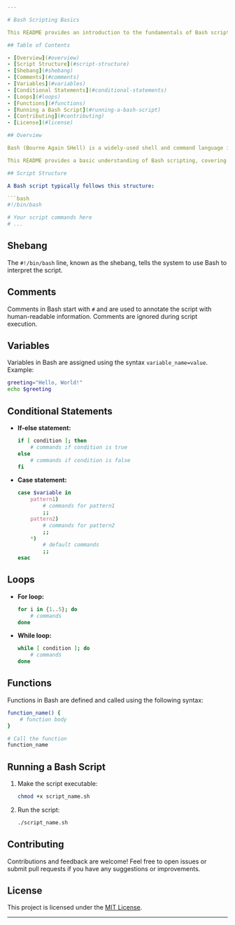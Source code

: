 ```yaml
---

# Bash Scripting Basics

This README provides an introduction to the fundamentals of Bash scripting, covering essential concepts and syntax to help you write and understand Bash scripts.

## Table of Contents

- [Overview](#overview)
- [Script Structure](#script-structure)
- [Shebang](#shebang)
- [Comments](#comments)
- [Variables](#variables)
- [Conditional Statements](#conditional-statements)
- [Loops](#loops)
- [Functions](#functions)
- [Running a Bash Script](#running-a-bash-script)
- [Contributing](#contributing)
- [License](#license)

## Overview

Bash (Bourne Again SHell) is a widely-used shell and command language interpreter in Unix and Linux operating systems. Bash scripts are sequences of commands written in the Bash language and executed in a Bash environment.

This README provides a basic understanding of Bash scripting, covering key aspects such as script structure, syntax, variables, conditionals, loops, functions, and how to run a Bash script.

## Script Structure

A Bash script typically follows this structure:

```bash
#!/bin/bash

# Your script commands here
# ...

```

## Shebang

The `#!/bin/bash` line, known as the shebang, tells the system to use Bash to interpret the script.

## Comments

Comments in Bash start with `#` and are used to annotate the script with human-readable information. Comments are ignored during script execution.

## Variables

Variables in Bash are assigned using the syntax `variable_name=value`. Example:

```bash
greeting="Hello, World!"
echo $greeting
```

## Conditional Statements

- **If-else statement:**
  ```bash
  if [ condition ]; then
      # commands if condition is true
  else
      # commands if condition is false
  fi
  ```

- **Case statement:**
  ```bash
  case $variable in
      pattern1)
          # commands for pattern1
          ;;
      pattern2)
          # commands for pattern2
          ;;
      *)
          # default commands
          ;;
  esac
  ```

## Loops

- **For loop:**
  ```bash
  for i in {1..5}; do
      # commands
  done
  ```

- **While loop:**
  ```bash
  while [ condition ]; do
      # commands
  done
  ```

## Functions

Functions in Bash are defined and called using the following syntax:

```bash
function_name() {
    # function body
}

# Call the function
function_name
```

## Running a Bash Script

1. Make the script executable:
   ```bash
   chmod +x script_name.sh
   ```

2. Run the script:
   ```bash
   ./script_name.sh
   ```

## Contributing

Contributions and feedback are welcome! Feel free to open issues or submit pull requests if you have any suggestions or improvements.

## License

This project is licensed under the [MIT License](LICENSE).

---
```

